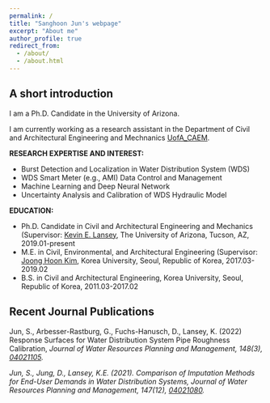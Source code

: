 ```yaml
---
permalink: /
title: "Sanghoon Jun's webpage"
excerpt: "About me"
author_profile: true
redirect_from: 
  - /about/
  - /about.html
---
```




## A short introduction
I am a Ph.D. Candidate in the University of Arizona.

I am currently working as a research assistant in the Department of Civil and Architectural Engineering and Mechnanics  <a href="https://caem.engineering.arizona.edu//" target="_blank" rel="noopener noreferrer">UofA_CAEM</a>.

<b>RESEARCH EXPERTISE AND INTEREST:</b>
* Burst Detection and Localization in Water Distribution System (WDS)
* WDS Smart Meter (e.g., AMI) Data Control and Management
* Machine Learning and Deep Neural Network
* Uncertainty Analysis and Calibration of WDS Hydraulic Model 

<b>EDUCATION:</b>
* Ph.D. Candidate in Civil and Architectural Engineering and Mechanics (Supervisor: <a href="https://caem.engineering.arizona.edu/faculty-staff/faculty/kevin-e-lansey" target="_blank" rel="noopener noreferrer">Kevin E. Lansey</a>, The University of Arizona, Tucson, AZ, 2019.01-present
* M.E. in Civil, Environmental, and Architectural Engineering (Supervisor: <a href="http://opti.korea.ac.kr/" target="_blank" rel="noopener noreferrer">Joong Hoon Kim</a>, Korea University, Seoul, Republic of Korea, 2017.03-2019.02
* B.S. in Civil and Architectural Engineering, Korea University, Seoul, Republic of Korea, 2011.03-2017.02


## Recent Journal Publications

Jun, S., Arbesser-Rastburg, G., Fuchs-Hanusch, D., Lansey, K. (2022) Response Surfaces for Water Distribution System Pipe Roughness Calibration, <i>Journal of Water Resources Planning and Management<i>, 148(3), <a href="https://ascelibrary.org/doi/10.1061/%28ASCE%29WR.1943-5452.0001518" target="_blank" rel="noopener noreferrer">04021105</a>.

Jun, S., Jung, D., Lansey, K.E. (2021). Comparison of Imputation Methods for End-User Demands in Water Distribution Systems, <i>Journal of Water Resources Planning and Management</i>, 147(12), <a href="https://ascelibrary.org/doi/10.1061/%28ASCE%29WR.1943-5452.0001477" target="_blank" rel="noopener noreferrer">04021080</a>.
